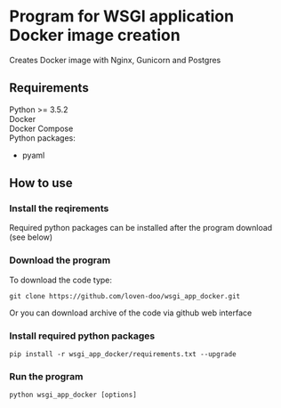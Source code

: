 # Program for WSGI application Docker image creation
Creates Docker image with Nginx, Gunicorn and Postgres

## Requirements
Python >= 3.5.2  
Docker  
Docker Compose  
Python packages:  
- pyaml  

## How to use

### Install the reqirements

Required python packages can be installed after the program download (see below)  

### Download the program
To download the code type:
```
git clone https://github.com/loven-doo/wsgi_app_docker.git
```
Or you can download archive of the code via github web interface

### Install required python packages
```
pip install -r wsgi_app_docker/requirements.txt --upgrade
```

### Run the program
```
python wsgi_app_docker [options]
```
